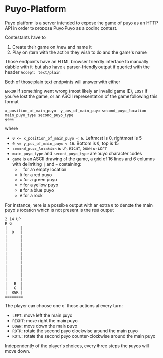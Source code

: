 # Puyo-Platform

Puyo platform is a server intended to expose the game of puyo as an HTTP API in
order to propose Puyo Puyo as a coding contest.

Contestants have to

1. Create their game on /new and name it
2. Play on /turn with the action they wish to do and the game's name

Those endpoints have an HTML browser friendly interface to manually dabble with
it, but also have a parser-friendly output if queried with the header `Accept:
text/plain`

Both of those plain text endpoints will answer with either

`ERROR` if something went wrong (most likely an invalid game ID), `LOST` if
you've lost the game, or an ASCII representation of the game following this
format

```
x_position_of_main_puyo  y_pos_of_main_puyo second_puyo_location
main_puyo_type second_puyo_type
game
```

where

* `0 <= x_position_of_main_puyo < 6`. Leftmost is 0, rightmost is 5
* `0 <= y_pos_of_main_puyo < 16`. Bottom is 0, top is 15
* `second_puyo_location` is `UP`, `RIGHT`, `DOWN` or `LEFT`
* `main_puyo_type` and `second_puyo_type` are puyo character codes
* `game` is an ASCII drawing of the game, a grid of 16 lines and 6 columns
with delimiting `|` and `=` containing:
    * ` ` for an empty location
    * `R` for a red puyo
    * `G` for a green puyo
    * `Y` for a yellow puyo
    * `B` for a blue puyo
    * `#` for a rock

For instance, here is a possible output with an extra `0` to denote the main
puyo's location which is not present is the real output

```
2 14 UP
R G
|      |
|  0   |
|      |
|      |
|      |
|      |
|      |
|      |
|      |
|      |
|      |
|      |
|      |
|   B  |
|   G  |
|  RGR |
========
```

The player can choose one of those actions at every turn:

* `LEFT`: move left the main puyo
* `RIGHT`: move right the main puyo
* `DOWN`: move down the main puyo
* `ROTR`: rotate the second puyo clockwise around the main puyo
* `ROTL`: rotate the second puyo counter-clockwise around the main puyo

Independently of the player's choices, every three steps the puyos will move
down.


